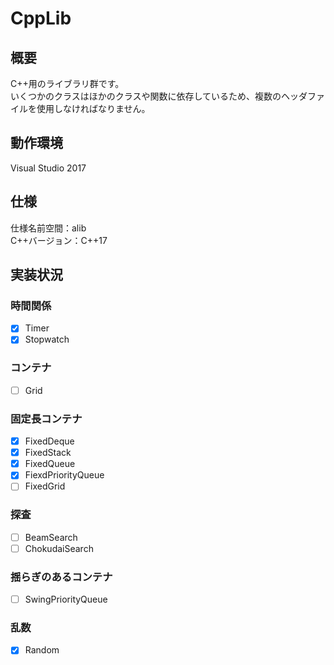 # CppLib

## 概要

C++用のライブラリ群です。  
いくつかのクラスはほかのクラスや関数に依存しているため、複数のヘッダファイルを使用しなければなりません。  

## 動作環境

Visual Studio 2017  

## 仕様

仕様名前空間：alib  
C++バージョン：C++17  

## 実装状況

### 時間関係

- [x] Timer
- [x] Stopwatch

### コンテナ

- [ ] Grid

### 固定長コンテナ

- [x] FixedDeque
- [x] FixedStack
- [x] FixedQueue
- [x] FiexdPriorityQueue
- [ ] FixedGrid

### 探査

- [ ] BeamSearch
- [ ] ChokudaiSearch

### 揺らぎのあるコンテナ

- [ ] SwingPriorityQueue

### 乱数

- [x] Random
